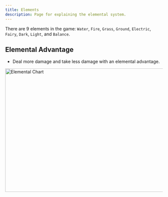 ```yaml
---
title: Elements
description: Page for explaining the elemental system.
---
```


There are 9 elements in the game: `Water`, `Fire`, `Grass`, `Ground`, `Electric`, `Fairy`, `Dark`, `Light`, and `Balance`.

## Elemental Advantage
- Deal more damage and take less damage with an elemental advantage.

<img width="570" height="396" alt="Elemental Chart" src="https://github.com/user-attachments/assets/ad0f41b4-f7bb-45c4-a540-5741b4a70fac" />
